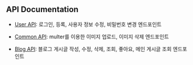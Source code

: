 ## API Documentation

-   [User API](./documents/userAPI.md): 로그인, 등록, 사용자 정보 수정, 비밀번호 변경 엔드포인트

-   [Common API](./documents/commonAPI.md): multer를 이용한 이미지 업로드, 이미지 삭제 엔드포인트

-   [Blog API](./documents/blogAPI.md): 블로그 게시글 작성, 수정, 삭제, 조회, 좋아요, 메인 게시글 조회 엔드포인트
